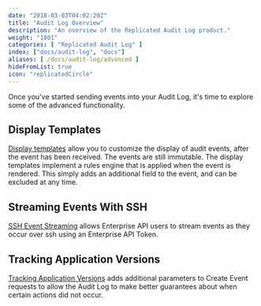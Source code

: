 ```yaml
---
date: "2018-03-03T04:02:20Z"
title: "Audit Log Overview"
description: "An overview of the Replicated Audit Log product."
weight: "1801"
categories: [ "Replicated Audit Log" ]
index: ["docs/audit-log", "docs"]
aliases: [ /docs/audit-log/advanced ]
hideFromList: true
icon: "replicatedCircle"
---
```


Once you've started sending events into your Audit Log, it's time to explore some of the advanced functionality.

## Display Templates
[Display templates](/docs/audit-log/advanced/display-templates) allow you to customize the display of audit events, after the event has been received. The events are still immutable. The display templates implement a rules engine that is applied when the event is rendered. This simply adds an additional field to the event, and can be excluded at any time.

## Streaming Events With SSH
[SSH Event Streaming](/docs/audit-log/advanced/ssh-streaming) allows Enterprise API users to stream events as they occur over ssh using an Enterprise API Token.

## Tracking Application Versions
[Tracking Application Versions](/docs/audit-log/advanced/tracking-versions) adds additional parameters to Create Event requests to allow the Audit Log to make better guarantees about when certain actions did not occur.
